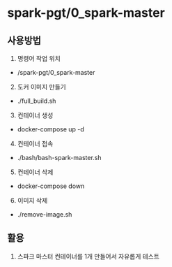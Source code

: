 # spark-pgt/0_spark-master

## 사용방법

1. 명령어 작업 위치
- /spark-pgt/0_spark-master

2. 도커 이미지 만들기
- ./full_build.sh

3. 컨테이너 생성
- docker-compose up -d

4. 컨테이너 접속
- ./bash/bash-spark-master.sh

5. 컨테이너 삭제
- docker-compose down

6. 이미지 삭제
- ./remove-image.sh

## 활용

1. 스파크 마스터 컨테이너를 1개 만들어서 자유롭게 테스트